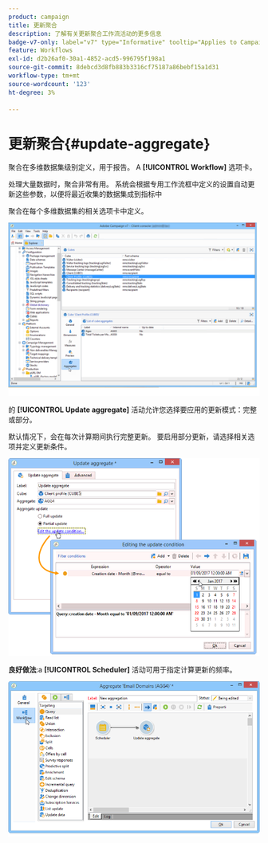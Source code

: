 ```yaml
---
product: campaign
title: 更新聚合
description: 了解有关更新聚合工作流活动的更多信息
badge-v7-only: label="v7" type="Informative" tooltip="Applies to Campaign Classic v7 only"
feature: Workflows
exl-id: d2b26af0-30a1-4852-acd5-996795f198a1
source-git-commit: 8debcd3d8fb883b3316cf75187a86bebf15a1d31
workflow-type: tm+mt
source-wordcount: '123'
ht-degree: 3%

---
```


# 更新聚合{#update-aggregate}



聚合在多维数据集级别定义，用于报告。 A **[!UICONTROL Workflow]** 选项卡。

处理大量数据时，聚合非常有用。 系统会根据专用工作流框中定义的设置自动更新这些参数，以便将最近收集的数据集成到指标中

聚合在每个多维数据集的相关选项卡中定义。

![](assets/s_advuser_cube_agregate_01.png)


的 **[!UICONTROL Update aggregate]** 活动允许您选择要应用的更新模式：完整或部分。

默认情况下，会在每次计算期间执行完整更新。 要启用部分更新，请选择相关选项并定义更新条件。

![](assets/s_advuser_cube_agregate_05.png)

**良好做法**:a **[!UICONTROL Scheduler]** 活动可用于指定计算更新的频率。

![](assets/s_advuser_cube_agregate_04.png)
